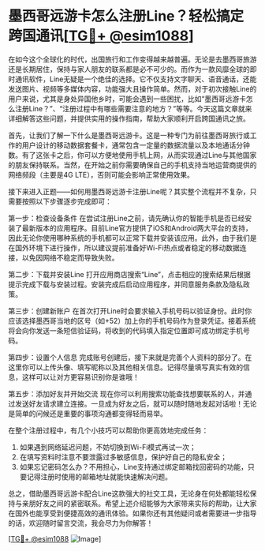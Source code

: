 # 墨西哥远游卡怎么注册Line？轻松搞定跨国通讯[[TG💪+ @esim1088](https://t.me/s/esim1088)]

在如今这个全球化的时代，出国旅行和工作变得越来越普遍。无论是去墨西哥旅游还是长期居住，保持与家人朋友的联系都是必不可少的。而作为一款风靡全球的即时通讯软件，Line无疑是一个绝佳的选择。它不仅支持文字聊天、语音通话，还能发送图片、视频等多媒体内容，功能强大且操作简单。然而，对于初次接触Line的用户来说，尤其是身处异国他乡时，可能会遇到一些困扰，比如“墨西哥远游卡怎么注册Line？”、“注册过程中有哪些需要注意的地方？”等等。今天这篇文章就来详细解答这些问题，并提供实用的操作指南，帮助大家顺利开启跨国通讯之旅。

首先，让我们了解一下什么是墨西哥远游卡。这是一种专门为前往墨西哥旅行或工作的用户设计的移动数据套餐卡，通常包含一定量的数据流量以及本地通话分钟数。有了这张卡之后，你可以方便地使用手机上网，从而实现通过Line与其他国家的朋友保持联系。当然，在开始之前你需要确保自己的手机支持当地运营商提供的网络频段（主要是4G LTE），否则可能会影响正常使用效果。

接下来进入正题——如何用墨西哥远游卡注册Line呢？其实整个流程并不复杂，只需要按照以下步骤逐步完成即可：

第一步：检查设备条件
在尝试注册Line之前，请先确认你的智能手机是否已经安装了最新版本的应用程序。目前Line官方提供了iOS和Android两大平台的支持，因此无论你使用哪种系统的手机都可以正常下载并安装该应用。此外，由于我们是在国外环境下进行操作，所以建议提前准备好Wi-Fi热点或者稳定的移动数据连接，以免因网络不稳定而导致失败。

第二步：下载并安装Line
打开应用商店搜索“Line”，点击相应的搜索结果后根据提示完成下载与安装过程。安装完成后启动应用程序，并同意服务条款及隐私政策。

第三步：创建新账户
在首次打开Line时会要求输入手机号码以验证身份。此时你应该选择墨西哥当地的区号（如+52）加上你的手机号码作为登录凭证。接着系统将会向你发送一条短信验证码，将收到的代码填入指定位置即可成功绑定手机号码。

第四步：设置个人信息
完成账号创建后，接下来就是完善个人资料的部分了。在这里你可以上传头像、填写昵称以及其他相关信息。记得尽量填写真实有效的信息，这样可以让对方更容易识别你是谁哦！

第五步：添加好友并开始交流
现在你可以利用搜索功能查找想要联系的人，并通过发送好友请求建立连接。一旦成为好友之后，就可以随时随地发起对话啦！无论是简单的问候还是重要的事项沟通都变得轻而易举。

在整个注册过程中，有几个小技巧可以帮助你更高效地完成任务：
1. 如果遇到网络延迟问题，不妨切换到Wi-Fi模式再试一次；
2. 在填写资料时注意不要泄露过多敏感信息，保护好自己的隐私安全；
3. 如果忘记密码怎么办？不用担心，Line支持通过绑定邮箱找回密码的功能，只要记得注册时使用的邮箱地址就能快速解决问题。

总之，借助墨西哥远游卡配合Line这款强大的社交工具，无论身在何处都能轻松保持与亲朋好友之间的紧密联系。希望上述介绍能够为大家带来实际的帮助，让大家在国外也能享受到便捷高效的通讯体验。如果你还有其他疑问或者需要进一步指导的话，欢迎随时留言交流，我会尽力为你解答！

[[TG💪+ @esim1088](https://t.me/s/esim1088) ![Image](https://i.postimg.cc/4NQfJmqS/Snipaste-2025-05-13-00-14-12.png)]
